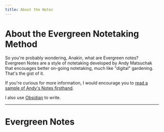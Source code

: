 ```yaml
---
title: About the Notes
---
```

# About the Evergreen Notetaking Method

So you're probably wondering, Anakin, what are Evergreen notes? Evergreen Notes are a style of notetaking developed by Andy Matsuchak that encouages better on-going notetaking, much like "digital" gardening. That's the gist of it.

If you're curious for more information, I would encourage you to [read a sample of Andy's Notes firsthand](https://notes.andymatuschak.org/Evergreen_notes). 

I also use [Obsidian](https://obsidian.md) to write.

---
# Evergreen Notes



